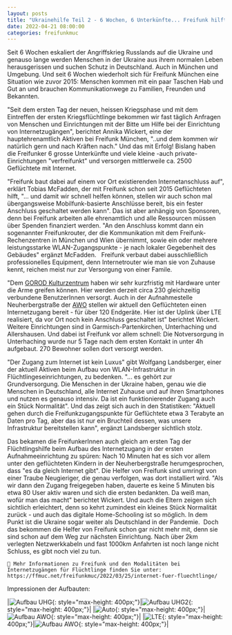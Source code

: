 ```yaml
---
layout: posts
title: "Ukrainehilfe Teil 2 - 6 Wochen, 6 Unterkünfte... Freifunk hilft immer mehr Geflüchteten aus der Ukraine"
date: 2022-04-21 08:00:00
categories: freifunkmuc
---
```


Seit 6 Wochen eskaliert der Angriffskrieg Russlands auf die Ukraine und genauso lange werden Menschen in der Ukraine aus ihrem normalen Leben herausgerissen und suchen Schutz in Deutschland. Auch in München und Umgebung. Und seit 6 Wochen wiederholt sich für Freifunk München eine Situation wie zuvor 2015: Menschen kommen mit ein paar Taschen Hab und Gut an und brauchen Kommunikationwege zu Familien, Freunden und Bekannten.

"Seit dem ersten Tag der neuen, heissen Kriegsphase und mit dem Eintreffen der ersten Kriegsflüchtlinge bekommen wir fast täglich Anfragen von Menschen und Einrichtungen mit der Bitte um Hilfe bei der Einrichtung von Internetzugängen", berichtet Annika Wickert, eine der hauptehrenamtlich Aktiven bei Freifunk München, "..und dem kommen wir natürlich gern und nach Kräften nach." Und das mit Erfolg!
Bislang haben die Freifunker 6 grosse Unterkünfte und viele kleine -auch private- Einrichtungen "verfreifunkt" und versorgen mittlerweile ca. 2500 Geflüchtete mit Internet.

"Freifunk baut dabei auf einem vor Ort existierenden Internetanschluss auf", erklärt Tobias McFadden, der mit Freifunk schon seit 2015 Geflüchteten hilft, "... und damit wir schnell helfen können, stellen wir auch schon mal übergangsweise Mobilfunk-basierte Anschlüsse bereit, bis ein fester Anschluss geschaltet werden kann". Das ist aber anhängig von Sponsoren, denn bei Freifunk arbeiten alle ehrenamtlich und alle Ressourcen müssen über Spenden finanziert werden. "An den Anschluss kommt dann ein sogenannter Freifunkrouter, der die Kommunikation mit dem Freifunk-Rechenzentren in München und Wien übernimmt, sowie ein oder mehrere leistungsstarke WLAN-Zugangspunkte - je nach lokaler Gegebenheit des Gebäudes" ergänzt McFadden.  
Freifunk verbaut dabei ausschließlich professionelles Equipment, denn Internetrouter wie man sie von Zuhause kennt, reichen meist nur zur Versorgung von einer Famile. 

"Dem [GOROD Kulturzentrum](https://de.newgorod.org/) haben wir sehr kurzfristig mit Hardware unter die Arme greifen können. Hier werden derzeit circa 230 gleichzeitig verbundene BenutzerInnen versorgt. Auch in der Aufnahmestelle Neuherbergstraße der [AWO](http://www.awo-muenchen.de/) stellen wir aktuell den Geflüchteten einen Internetzugang bereit - für über 120 Endgeräte. Hier ist der Uplink über LTE realisiert, da vor Ort noch kein Anschluss geschaltet ist" berichtet Wickert. Weitere Einrichtungen sind in Garmisch-Partenkirchen, Unterhaching und Allershausen. Und dabei ist Freifunk vor allem schnell: Die Notversorgung in Unterhaching wurde nur 5 Tage nach dem ersten Kontakt in unter 4h aufgebaut. 270 Bewohner sollen dort versorgt werden.

"Der Zugang zum Internet ist kein Luxus" gibt Wolfgang Landsberger, einer der aktuell Aktiven beim Aufbau von WLAN-Infrastruktur in Flüchtlingeseinrichtungen, zu bedenken. "... es gehört zur Grundversorgung. Die Menschen in der Ukraine haben, genau wie die Menschen in Deutschland, alle Internet Zuhause und auf ihren Smartphones und nutzen es genauso intensiv. Da ist ein funktionierender Zugang auch ein Stück Normalität". Und das zeigt sich auch in den Statistiken: "Aktuell gehen durch die Freifunkzugangspunkte für Geflüchtete etwa 3 Terabyte an Daten pro Tag, aber das ist nur ein Bruchteil dessen, was unsere Infrastruktur bereitstellen kann", ergänzt Landsberger sichtlich stolz.

Das bekamen die FreifunkerInnen auch gleich am ersten Tag der Flüchtlingshilfe beim Aufbau des Internetzugang in der ersten Aufnahmeeinrichtung zu spüren:
Nach 10 Minuten hat es sich vor allem unter den geflüchteten Kindern in der Neuherbergstraße herumgesprochen, dass "es da gleich Internet gibt". Die Helfer von Freifunk sind umringt von einer Traube Neugieriger, die genau verfolgen, was dort installiert wird. "Als wir dann den Zugang freigegeben haben, dauerte es keine 5 Minuten bis etwa 80 User aktiv waren und sich die ersten bedankten. Da weiß man, wofür man das macht" berichtet Wickert. Und auch die Eltern zeigen sich sichtlich erleichtert, denn so kehrt zumindest ein kleines Stück Normalität zurück - und auch das digitale Home-Schooling ist so möglich. In dem Punkt ist die Ukraine sogar weiter als Deutschland in der Pandemie. 
Doch das bekommen die Helfer von Freifunk schon gar nicht mehr mit, denn sie sind schon auf dem Weg zur nächsten Einrichtung. Nach über 2km verlegten Netzwerkkabeln und fast 1000km Anfahrten ist noch lange nicht Schluss, es gibt noch viel zu tun.

```
📝 Mehr Informationen zu Freifunk und den Modalitäten bei Internetzugängen für Flüchtlinge finden Sie unter:
https://ffmuc.net/freifunkmuc/2022/03/25/internet-fuer-fluechtlinge/
```

Impressionen der Aufbauten:

|![Aufbau UHG](/assets/posts/2022-04-21-UHG.jpeg){: style="max-height: 400px;"}|![Aufbau UHG2](/assets/posts/2022-04-21-UHG2.jpeg){: style="max-height: 400px;"}|
|![Auto](/assets/posts/2022-04-21-auto.jpeg){: style="max-height: 400px;"}|![Aufbau AWO](/assets/posts/2022-04-21-AWO.jpg){: style="max-height: 400px;"}|
|![LTE](/assets/posts/2022-04-21-lte-notversorgung.jpeg){: style="max-height: 400px;"}|![Aufbau AWO](/assets/posts/2022-04-21-rz-upgrade.jpeg){: style="max-height: 400px;"}|
